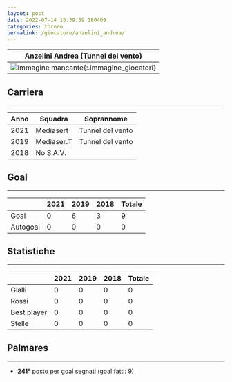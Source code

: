 ```yaml
---
layout: post
date: 2022-07-14 15:39:59.180409
categories: torneo
permalink: /giocatore/anzelini_andrea/
---
```

<link rel='stylesheets' href='./../assets/giocatori.css'>

| Anzelini Andrea (Tunnel del vento) |
|:-----:|
| ![Immagine mancante]('./../../assets/giocatori/anzelini_andrea.png){:.immagine_giocatori} |


## Carriera
----

|Anno|Squadra|Soprannome|
|:---:|---|---|
|2021|Mediasert|Tunnel del vento|
|2019|Mediaser.T|Tunnel del vento|
|2018|No S.A.V.||


## Goal
----

| |2021|2019|2018| Totale |
|---|---|---|---|---|
|Goal|0|6|3|9|
|Autogoal|0|0|0|0|


## Statistiche
----

| |2021|2019|2018| Totale |
|---|---|---|---|---|
|Gialli|0|0|0|0|
|Rossi|0|0|0|0|
|Best player|0|0|0|0|
|Stelle|0|0|0|0|


## Palmares
----

- **241°** posto per goal segnati (goal fatti: 9)
